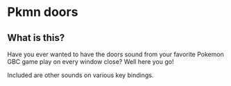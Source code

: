# Pkmn doors

## What is this?

Have you ever wanted to have the doors sound from your favorite Pokemon GBC game play on every window close? Well here you go!

Included are other sounds on various key bindings.
